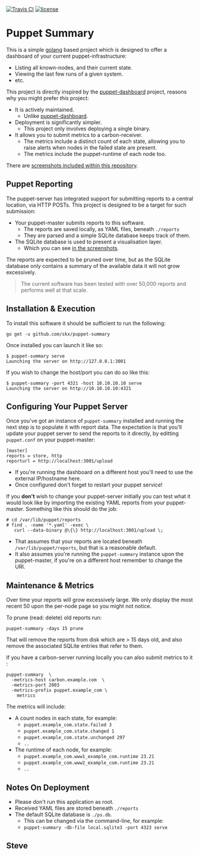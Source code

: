 [![Travis CI](https://img.shields.io/travis/skx/puppet-summary/master.svg?style=flat-square)](https://travis-ci.org/skx/puppet-summary)
[![license](https://img.shields.io/github/license/skx/puppet-summary.svg)](https://github.com/skx/puppet-summary/blob/master/LICENSE)


Puppet Summary
==============

This is a simple [golang](https://golang.org/) based project which is designed to offer a dashboard of your current puppet-infrastructure:

* Listing all known-nodes, and their current state.
* Viewing the last few runs of a given system.
* etc.

This project is directly inspired by the [puppet-dashboard](https://github.com/sodabrew/puppet-dashboard) project, reasons why you might prefer _this_ project:

* It is actively maintained.
   * Unlike [puppet-dashboard](https://github.com/sodabrew/puppet-dashboard/issues/341).
* Deployment is significantly simpler.
   * This project only involves deploying a single binary.
* It allows you to submit metrics to a carbon-receiver.
   * The metrics include a distinct count of each state, allowing you to raise alerts when nodes in the failed state are present.
   * The metrics include the puppet-runtime of each node too.

There are [screenshots included within this repository](screenshots/).


## Puppet Reporting

The puppet-server has integrated support for submitting reports to
a central location, via HTTP POSTs.   This project is designed to be
a target for such submission:

* Your puppet-master submits reports to this software.
    * The reports are saved locally, as YAML files, beneath `./reports`
    * They are parsed and a simple SQLite database keeps track of them.
* The SQLite database is used to present a visualisation layer.
    * Which you can see [in the screenshots](screenshots/).

The reports are expected to be pruned over time, but as the SQLite database
only contains a summary of the available data it will not grow excessively.

> The current software has been tested with over 50,000 reports and performs well at that scale.


## Installation & Execution

To install this software it should be sufficient to run the following:

    go get -u github.com/skx/puppet-summary

Once installed you can launch it like so:

    $ puppet-summary serve
    Launching the server on http://127.0.0.1:3001

If you wish to change the host/port you can do so like this:

    $ puppet-summary -port 4321 -host 10.10.10.10 serve
    Launching the server on http://10.10.10.10:4321


## Configuring Your Puppet Server

Once you've got an instance of `puppet-summary` installed and running
the next step is to populate it with report data.  The expectation is
that you'll  update your puppet server to send the reports to it directly,
by editting `puppet.conf` on your puppet-master:

    [master]
    reports = store, http
    reporturl = http://localhost:3001/upload

* If you're running the dashboard on a different host you'll need to use the external IP/hostname here.
* Once configured don't forget to restart your puppet service!

If you __don't__ wish to change your puppet-server initially you can test
what it would look like by importing the existing YAML reports from your
puppet-master.  Something like this should do the job:

    # cd /var/lib/puppet/reports
    # find . -name '*.yaml' -exec \
       curl --data-binary @\{\} http://localhost:3001/upload \;

* That assumes that your reports are located beneath `/var/lib/puppet/reports`,
but that is a reasonable default.
* It also assumes you're running the `puppet-summary` instance upon the puppet-master, if you're on a different host remember to change the URI.


## Maintenance & Metrics

Over time your reports will grow excessively large.  We only display
the most recent 50 upon the per-node page so you might not notice.

To prune (read: delete) old reports run:

    puppet-summary -days 15 prune

That will remove the reports from disk which are > 15 days old, and
also remove the associated SQLite entries that refer to them.

If you have a carbon-server running locally you can also submit metrics
to it :

    puppet-summary  \
      -metrics-host carbon.example.com  \
      -metrics-port 2003
      -metrics-prefix puppet.example_com \
        metrics

The metrics will include:

* A count nodes in each state, for example:
  * `puppet.example_com.state.failed 3`
  * `puppet.example_com.state.changed 1`
  * `puppet.example_com.state.unchanged 297`
  * `..`
* The runtime of each node, for example:
  * `puppet.example_com.www1_example_com.runtime 23.21`
  * `puppet.example_com.www2_example_com.runtime 23.21`
  * `..`


## Notes On Deployment

* Please don't run this application as root.
* Received YAML files are stored beneath `./reports`
* The default SQLite database is `./ps.db`.
    * This can be changed via the command-line, for example:
    * `puppet-summary -db-file local.sqlite3 -port 4323 serve`



 Steve
 --
